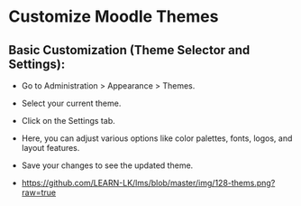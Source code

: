 <h1>Customize Moodle Themes</h1>

<h2>Basic Customization (Theme Selector and Settings):</h2>

- Go to Administration > Appearance > Themes.
- Select your current theme.
- Click on the Settings tab.
- Here, you can adjust various options like color palettes, fonts, logos, and layout features.
- Save your changes to see the updated theme.

- https://github.com/LEARN-LK/lms/blob/master/img/128-thems.png?raw=true
 
